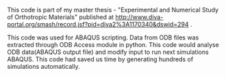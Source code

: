 This code is part of my master thesis - "Experimental and Numerical Study of Orthotropic Materials"
published at http://www.diva-portal.org/smash/record.jsf?pid=diva2%3A1170340&dswid=294 .

This code was used for ABAQUS scripting.
Data from ODB files was extracted through ODB Access module in python. 
This code would analyse ODB data(ABAQUS output file) and modify input to run next simulations ABAQUS. 
This code had saved us time by generating hundreds of simulations automatically.
